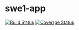 # swe1-app
[![Build Status](https://app.travis-ci.com/ls4934/swe1-app.svg?branch=master)](https://app.travis-ci.com/ls4934/swe1-app)
[![Coverage Status](https://coveralls.io/repos/github/ls4934/swe1-app/badge.svg?branch=master)](https://coveralls.io/github/ls4934/swe1-app?branch=master)
